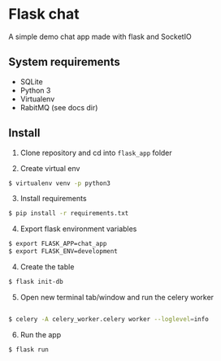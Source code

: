 # Flask chat
A simple demo chat app made with flask and SocketIO

## System requirements
- SQLite
- Python 3
- Virtualenv
- RabitMQ (see docs dir)


## Install
1. Clone repository and cd into `flask_app` folder


2. Create virtual env
```bash
$ virtualenv venv -p python3
```

3. Install requirements
```bash
$ pip install -r requirements.txt
```

4. Export flask environment variables
```bash
$ export FLASK_APP=chat_app
$ export FLASK_ENV=development
```

4. Create the table
```bash
$ flask init-db
```

5. Open new terminal tab/window and run the celery worker
```bash

$ celery -A celery_worker.celery worker --loglevel=info
```

6. Run the app
```bash
$ flask run
```